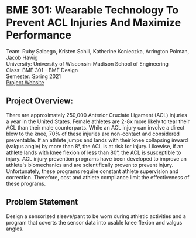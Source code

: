 # BME 301: Wearable Technology To Prevent ACL Injuries And Maximize Performance
Team: Ruby Salbego, Kristen Schill, Katherine Konieczka, Arrington Polman, Jacob Hawig<br/>
University: University of Wisconsin-Madison School of Engineering<br/>
Class: BME 301 - BME Design<br/>
Semester: Spring 2021<br/>
[Project Website](https://bmedesign.engr.wisc.edu/projects/s21/wearable_tech)

## Project Overview:
There are approximately 250,000 Anterior Cruciate Ligament (ACL) injuries a year in the United States. Female athletes are 2-8x more likely to tear their ACL than their male counterparts. While an ACL injury can involve a direct blow to the knee, 70% of these injuries are non-contact and considered preventable. If an athlete jumps and lands with their knee collapsing inward (valgus angle) by more than 8°, the ACL is at risk for injury. Likewise, if an athlete lands with knee flexion of less than 80°, the ACL is susceptible to injury. ACL injury prevention programs have been developed to improve an athlete's biomechanics and are scientifically proven to prevent injury. Unfortunately, these programs require constant athlete supervision and correction. Therefore, cost and athlete compliance limit the effectiveness of these programs.

## Problem Statement
Design a sensorized sleeve/pant to be worn during athletic activities and a program that coverts the sensor data into usable knee flexion and valgus angles.

